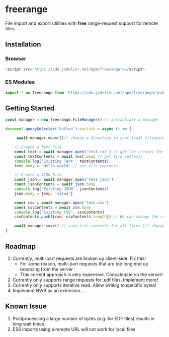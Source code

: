 # freerange
File import and export utilities with **free** range-request support for remote files.

## Installation
### Browser
```javascript
<script src="https://cdn.jsdelivr.net/npm/freerange"></script>
```

### ES Modules
```javascript
import * as freerange from `https://cdn.jsdelivr.net/npm/freerange/index.esm.js`
```

## Getting Started
```javascript
const manager = new freerange.FileManager() // instantiate a manager

document.querySelector('button').onclick = async () => {

     await manager.mount()// choose a directory in your local filesystem

    // Create a Text File
    const text = await manager.open('test.txt') // get (or create) the file
    const textContents = await text.body // get file contents
    console.log('Existing Text', textContents)
    text.body = 'Hello world' // set file contents

    // Create a JSON File
    const json = await manager.open('test.json')
    const jsonContents = await json.body
    console.log('Existing JSON', jsonContents)
    json.body = {key: 'value'}

    const csv = await manager.open('test.csv')
    const csvContents = await csv.body
    console.log('Existing CSV', csvContents)
    csvContents.push({row: csvContents.length}) // We can change the csvContent variable directly because it is an object reference

    await manager.save() // save file contents for all files (if changed)
}
```

## Roadmap
1. Currently, multi-part requests are broken up client-side. Fix this!
    - For some reason, multi-part requests that are too long end up bouncing from the server
    - This current approach is very expensive. Concatenate on the server!
2. Currently only supports range requests for .edf files. Implement more!
3. Currently only supports iterative read. Allow writing to specific bytes!
4. Implement NWB as an extension...

## Known Issue
1. Postprocessing a large number of bytes (e.g. for EDF files) results in long wait times.
2. ES6 imports using a remote URL will not work for local files